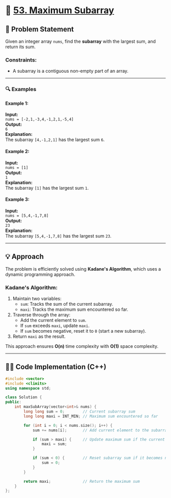 # 🚀 [53. Maximum Subarray](https://leetcode.com/problems/maximum-subarray/)

## 📜 Problem Statement

Given an integer array `nums`, find the **subarray** with the largest sum, and return its sum.

### Constraints:
- A subarray is a contiguous non-empty part of an array.

---

### 🔍 Examples

#### Example 1:
**Input:**  
`nums = [-2,1,-3,4,-1,2,1,-5,4]`  
**Output:**  
`6`  
**Explanation:**  
The subarray `[4,-1,2,1]` has the largest sum `6`.

#### Example 2:
**Input:**  
`nums = [1]`  
**Output:**  
`1`  
**Explanation:**  
The subarray `[1]` has the largest sum `1`.

#### Example 3:
**Input:**  
`nums = [5,4,-1,7,8]`  
**Output:**  
`23`  
**Explanation:**  
The subarray `[5,4,-1,7,8]` has the largest sum `23`.

---

## 💡 Approach

The problem is efficiently solved using **Kadane's Algorithm**, which uses a dynamic programming approach.

### Kadane's Algorithm:
1. Maintain two variables:
   - `sum`: Tracks the sum of the current subarray.
   - `maxi`: Tracks the maximum sum encountered so far.
2. Traverse through the array:
   - Add the current element to `sum`.
   - If `sum` exceeds `maxi`, update `maxi`.
   - If `sum` becomes negative, reset it to `0` (start a new subarray).
3. Return `maxi` as the result.

This approach ensures **O(n)** time complexity with **O(1)** space complexity.

---

## 👨‍💻 Code Implementation (C++)

```cpp
#include <vector>
#include <climits>
using namespace std;

class Solution {
public:
    int maxSubArray(vector<int>& nums) {
        long long sum = 0;        // Current subarray sum
        long long maxi = INT_MIN; // Maximum sum encountered so far

        for (int i = 0; i < nums.size(); i++) {
            sum += nums[i];       // Add current element to the subarray sum

            if (sum > maxi) {     // Update maximum sum if the current sum is greater
                maxi = sum;
            }

            if (sum < 0) {        // Reset subarray sum if it becomes negative
                sum = 0;
            }
        }

        return maxi;              // Return the maximum sum
    }
};

